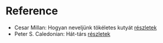 # Reference

- Cesar Millan: Hogyan neveljünk tökéletes kutyát [részletek](_details/Cesar%20Millan.md#id_1725)
- Peter S. Caledonian: Hát-társ [részletek](_details/Peter%20S.%20Caledonian.md#id_1222)